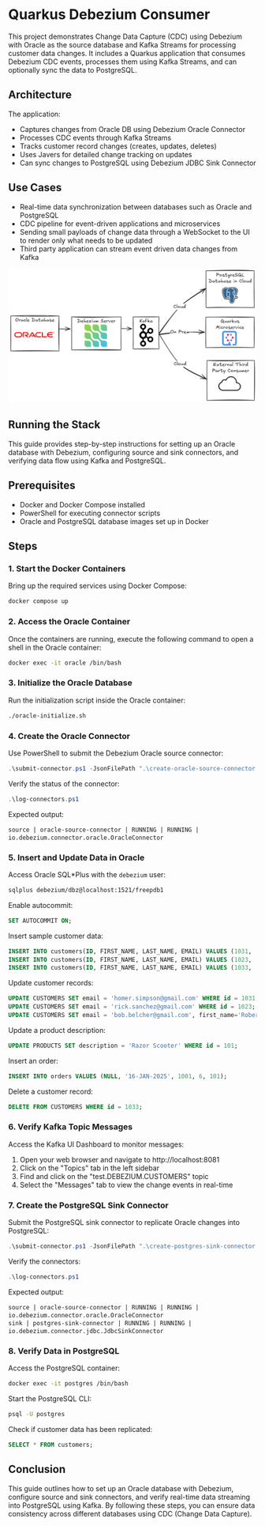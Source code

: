 # Quarkus Debezium Consumer

This project demonstrates Change Data Capture (CDC) using Debezium with Oracle as the source database and Kafka Streams for processing customer data changes. It includes a Quarkus application that consumes Debezium CDC events, processes them using Kafka Streams, and can optionally sync the data to PostgreSQL.

## Architecture

The application:
- Captures changes from Oracle DB using Debezium Oracle Connector
- Processes CDC events through Kafka Streams
- Tracks customer record changes (creates, updates, deletes)
- Uses Javers for detailed change tracking on updates
- Can sync changes to PostgreSQL using Debezium JDBC Sink Connector

## Use Cases
- Real-time data synchronization between databases such as Oracle and PostgreSQL
- CDC pipeline for event-driven applications and microservices
- Sending small payloads of change data through a WebSocket to the UI to render only what needs to be updated
- Third party application can stream event driven data changes from Kafka

[![Use Cases](https://github.com/melloware/quarkus-debezium/blob/main/docker/debezium-use-cases.png)](https://github.com/melloware/quarkus-debezium)


## Running the Stack

This guide provides step-by-step instructions for setting up an Oracle database with Debezium, configuring source and sink connectors, and verifying data flow using Kafka and PostgreSQL.

## Prerequisites

- Docker and Docker Compose installed
- PowerShell for executing connector scripts
- Oracle and PostgreSQL database images set up in Docker

## Steps

### 1. Start the Docker Containers

Bring up the required services using Docker Compose:

```sh
docker compose up
```

### 2. Access the Oracle Container

Once the containers are running, execute the following command to open a shell in the Oracle container:

```sh
docker exec -it oracle /bin/bash
```

### 3. Initialize the Oracle Database

Run the initialization script inside the Oracle container:

```sh
./oracle-initialize.sh
```

### 4. Create the Oracle Connector

Use PowerShell to submit the Debezium Oracle source connector:

```powershell
.\submit-connector.ps1 -JsonFilePath ".\create-oracle-source-connector.json"
```

Verify the status of the connector:

```powershell
.\log-connectors.ps1
```

Expected output:

```plaintext
source | oracle-source-connector | RUNNING | RUNNING | io.debezium.connector.oracle.OracleConnector
```

### 5. Insert and Update Data in Oracle

Access Oracle SQL*Plus with the `debezium` user:

```sh
sqlplus debezium/dbz@localhost:1521/freepdb1
```

Enable autocommit:

```sql
SET AUTOCOMMIT ON;
```

Insert sample customer data:

```sql
INSERT INTO customers(ID, FIRST_NAME, LAST_NAME, EMAIL) VALUES (1031, 'Homer', 'Simpson', 'homer@springfield.gov');
INSERT INTO customers(ID, FIRST_NAME, LAST_NAME, EMAIL) VALUES (1023, 'Rick', 'Sanchez', 'rick@citadel.com');
INSERT INTO customers(ID, FIRST_NAME, LAST_NAME, EMAIL) VALUES (1033, 'Bob', 'Belcher', 'bob@burgerboss.com');
```

Update customer records:

```sql
UPDATE CUSTOMERS SET email = 'homer.simpson@gmail.com' WHERE id = 1031;
UPDATE CUSTOMERS SET email = 'rick.sanchez@gmail.com' WHERE id = 1023;
UPDATE CUSTOMERS SET email = 'bob.belcher@gmail.com', first_name='Robert' WHERE id = 1033;
```

Update a product description:

```sql
UPDATE PRODUCTS SET description = 'Razor Scooter' WHERE id = 101;
```

Insert an order:

```sql
INSERT INTO orders VALUES (NULL, '16-JAN-2025', 1001, 6, 101);
```

Delete a customer record:

```sql
DELETE FROM CUSTOMERS WHERE id = 1033;
```

### 6. Verify Kafka Topic Messages

Access the Kafka UI Dashboard to monitor messages:

1. Open your web browser and navigate to http://localhost:8081
2. Click on the "Topics" tab in the left sidebar
3. Find and click on the "test.DEBEZIUM.CUSTOMERS" topic
4. Select the "Messages" tab to view the change events in real-time

### 7. Create the PostgreSQL Sink Connector

Submit the PostgreSQL sink connector to replicate Oracle changes into PostgreSQL:

```powershell
.\submit-connector.ps1 -JsonFilePath ".\create-postgres-sink-connector.json"
```

Verify the connectors:

```powershell
.\log-connectors.ps1
```

Expected output:

```plaintext
source | oracle-source-connector | RUNNING | RUNNING | io.debezium.connector.oracle.OracleConnector
sink | postgres-sink-connector | RUNNING | RUNNING | io.debezium.connector.jdbc.JdbcSinkConnector
```

### 8. Verify Data in PostgreSQL

Access the PostgreSQL container:

```sh
docker exec -it postgres /bin/bash
```

Start the PostgreSQL CLI:

```sh
psql -U postgres
```

Check if customer data has been replicated:

```sql
SELECT * FROM customers;
```

## Conclusion

This guide outlines how to set up an Oracle database with Debezium, configure source and sink connectors, and verify real-time data streaming into PostgreSQL using Kafka. By following these steps, you can ensure data consistency across different databases using CDC (Change Data Capture).


